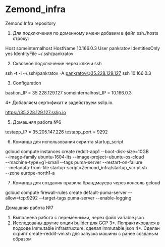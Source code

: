 # Zemond_infra
Zemond Infra repository

1. Для подключения по доменному имени добавим в файл ssh./hosts строку:

Host someinternalhost
        HostName 10.166.0.3
        User pankratov
        IdentitiesOnly yes
        IdentityFile ~/.ssh/pankratov

2. Сквозное подключение через ключи ssh

ssh -t -i ~/.ssh/pankratov -A pankratov@35.228.129.127 ssh 10.166.0.3

3. Configuration

bastion_IP = 35.228.129.127 
someinternalhost_IP = 10.166.0.3

4* Добавляем сертификат и задействуем sslip.io. 

https://35.228.129.127.sslip.io

5. Домашняя работа №6

testapp_IP = 35.205.147.226
testapp_port = 9292

6. Команда для использования скрипта startup_script

gcloud compute instances create reddit-app1 --boot-disk-size=10GB \
--image-family ubuntu-1604-lts --image-project=ubuntu-os-cloud \
--machine-type=g1-small --tags puma-server --restart-on-failure \
--metadata-from-file startup-script=Zemond_infra/startup_script.sh \
--zone europe-north1-a

7. Команда для создания правила брандмауера через консоль gcloud

gcloud compute firewall-rules create default-puma-server --allow=tcp:9292 --target-tags puma-server --enable-logging

Домашняя работа №7

1. Выполнена работа с переменными, через файл variable.json
2. Исследованы другие опции builder для GCP
3*. Попрактиковался в подходе Immutable infrastructure, сделал immutable.json
4*. Сделан скрипт create-reddit-vm.sh для запуска машины с ранее созданым образом
